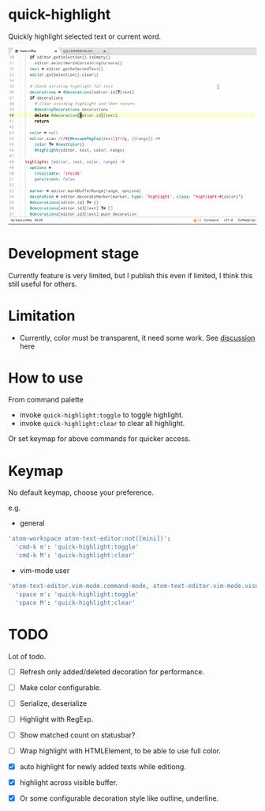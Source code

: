 # quick-highlight

Quickly highlight selected text or current word.

![gif](https://raw.githubusercontent.com/t9md/t9md/7e10eb6f4e34015305073257dc258fd37cb16846/img/atom-quick-highlight.gif)

# Development stage

Currently feature is very limited, but I publish this even if limited, I think this still useful for others.

# Limitation

* Currently, color must be transparent, it need some work.
See [discussion](https://discuss.atom.io/t/editor-marker-css/8616) here

# How to use

From command palette
* invoke `quick-highlight:toggle` to toggle highlight.
* invoke `quick-highlight:clear` to clear all highlight.

Or set keymap for above commands for quicker access.

# Keymap

No default keymap, choose your preference.

e.g.

* general
```coffeescript
'atom-workspace atom-text-editor:not([mini])':
  'cmd-k m': 'quick-highlight:toggle'
  'cmd-k M': 'quick-highlight:clear'
```

* vim-mode user
```coffeescript
'atom-text-editor.vim-mode.command-mode, atom-text-editor.vim-mode.visual-mode':
  'space m': 'quick-highlight:toggle'
  'space M': 'quick-highlight:clear'
```


# TODO
Lot of todo.

* [ ] Refresh only added/deleted decoration for performance.

* [ ] Make color configurable.
* [ ] Serialize, deserialize
* [ ] Highlight with RegExp.
* [ ] Show matched count on statusbar?
* [ ] Wrap highlight with HTMLElement, to be able to use full color.
* [x] auto highlight for newly added texts while editiong.
* [x] highlight across visible buffer.
* [x] Or some configurable decoration style like outline, underline.
